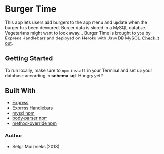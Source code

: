 # Burger Time

This app lets users add burgers to the app menu and update when the burger has been devoured. Burger data is stored in a MySQL databse. Vegetarians might want to look away... Burger Time is brought to you by Express Handlebars and deployed on Heroku with JawsDB MySQL. [Check it out](https://floating-bayou-84786.herokuapp.com/).

## Getting Started

To run locally, make sure to `npm install` in your Terminal and set up your database according to **schema.sql**. Hungry yet?

## Built With

* [Express](https://www.npmjs.com/package/express)
* [Express Handlebars](https://www.npmjs.com/package/express-handlebars)
* [mysql npm](https://www.npmjs.com/package/mysql)
* [body-parser npm](https://www.npmjs.com/package/body-parser)
* [method-override npm](https://www.npmjs.com/package/method-override)

### Author

* Selga Muiznieks (2018)

